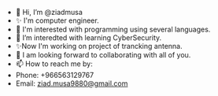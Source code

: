 - 👋 Hi, I’m @ziadmusa
- ✨ I'm computer engineer.
- 👀 I'm interested with programming using several languages.
- 🌱 I’m interedted with learning CyberSecurity.
- ✨Now I'm working on project of trancking antenna.
- 💞️ I am looking forward to collaborating with all of you.
- 📫 How to reach me by:
- Phone: +966563129767
- Email: ziad.musa9880@gmail.com

<!---
ziadmusa/ziadmusa is a ✨ special ✨ repository because its `README.md` (this file) appears on your GitHub profile.
You can click the Preview link to take a look at your changes.
--->

